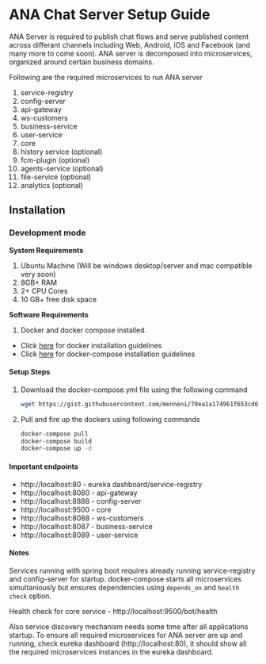 ﻿# ANA Chat Server Setup Guide

ANA Server is required to publish chat flows and serve published content across differant channels including Web, Android, iOS and Facebook (and many more to come soon). ANA server is decomposed into microservices, organized around certain business domains.

Following are the required microservices to run ANA server

1) service-registry
2) config-server
3) api-gateway
4) ws-customers
5) business-service
6) user-service
7) core
8) history service (optional)
9) fcm-plugin (optional)
10) agents-service (optional)
11) file-service (optional)
12) analytics (optional)

## Installation

### Development mode

**System Requirements**

 1. Ubuntu Machine (Will be windows desktop/server and mac compatible very soon)
 2. 8GB+ RAM
 3. 2+ CPU Cores
 4. 10 GB+ free disk space

**Software Requirements**

 1. Docker and docker compose installed.
   - Click [here](https://docs.docker.com/engine/installation/linux/docker-ce/ubuntu/) for docker installation guidelines
   - Click [here](https://docs.docker.com/compose/install/) for docker-compose installation guidelines

#### Setup Steps
 1. Download the docker-compose.yml file using the following command
     ```bash
     wget https://gist.githubusercontent.com/menneni/70ea1a174961f653cd62c2ae3b22ec1b/raw/docker-compose.yml
     ```
 3. Pull and fire up the dockers using following commands
    ```bash
    docker-compose pull
    docker-compose build
    docker-compose up -d
#### Important endpoints
 - http://localhost:80   - eureka dashboard/service-registry
 - http://localhost:8080 - api-gateway
 - http://localhost:8888 - config-server
 - http://localhost:9500 - core
 - http://localhost:8088 - ws-customers
 - http://localhost:8087 - business-service
 - http://localhost:8089 - user-service
    
 #### Notes
 
 Services running with spring boot requires already running service-registry and config-server for startup. docker-compose starts all microservices simultaniously but ensures dependencies using `depends_on` and `health check` option.
 
 Health check for core service - http://localhost:9500/bot/health
 
 Also service discovery mechanism needs some time after all applications startup. To ensure all required microservices for ANA server are up and running, check eureka dashboard (http://localhost:80), it should show all the required microservices instances in the eureka dashboard.  
    